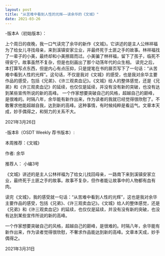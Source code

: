 ```yaml
---
layout: post
title: "从苦难中看到人性的光辉——读余华的《文城》"
date: 2021-03-26
---
```


-版本A（初始版本）：

上个周日的夜晚，我一口气读完了余华的新作《文城》。它讲述的是主人公林祥福为了给女儿寻找母亲，来到溪镇安家立业，并最终死于土匪之手的故事。林祥福找了一辈子的小美，最终却和小美擦肩而过。小美骗了林祥福，留下了孩子，临死不得安宁。故事虽然不复杂，但是也刻画出了那个动荡年代的众生相。
读完之后，本打算写点东西，但是内心有点压抑，只是提笔在书的扉页写下了一句话：“从苦难中看到人性的光辉”。这句话，不仅是我对《文城》的感受，也是我对余华主要作品的感受，包括《兄弟》、《许三观卖血记》。《文城》给人的整体感觉，还是《兄弟》和《许三观卖血记》的延续，也仅仅是延续，并没有没有新的突破，也没有达到某些宣传所说的新的高峰。
一个作家想要突破自己的风格，超越自己的巅峰，是很难的。时隔八年，余华能有新作出来，作为读者的我就已经觉得很欣慰了。不敢奢求他能超越自我，达到新的高峰。这种事情，有时候纯粹是看运气。文章本天成，妙手偶得之，和努力的关系不大。

2021年3月26日


-版本B（OSDT Weekly 荐书版本）:

本周推荐：《文城》

作者: 余华

推荐人： 小编3号

《文城》讲述的是主人公林祥福为了给女儿找回母亲，一路南下来到溪镇安家立业，最终死于土匪之手的故事。故事不复杂，但作者能让故事中的人物都有血有肉。

读完《文城》，我的感受就一句话：“从苦难中看到人性的光辉”，这也是我对余华主要作品的感受，包括《兄弟》、《许三观卖血记》。《文城》给人的整体感觉，还是《兄弟》和《许三观卖血记》的延续，也仅仅是延续，并没有没有新的突破，也没有达到某些宣传所说的新的高峰。

一个作家想要突破自己的风格，超越自己的巅峰，是很难的。时隔八年，余华能有新作出来，作为读者觉得很欣慰，不奢求作品能达到新的高峰。文章本天成，妙手偶得之。

2021年3月31日